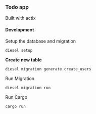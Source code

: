 ### Todo app
Built with actix

#### Development

Setup the database and migration

``diesel setup``

**Create new table**

``diesel migration generate create_users``

Run Migration

``diesel migration run``

Run Cargo

``cargo run``

